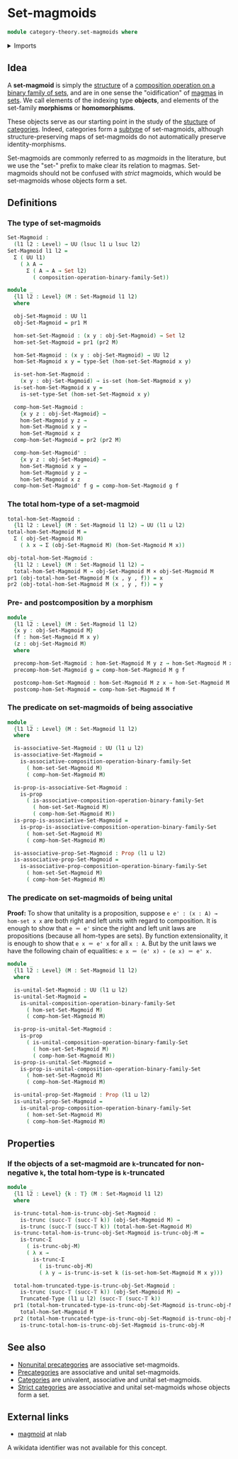 # Set-magmoids

```agda
module category-theory.set-magmoids where
```

<details><summary>Imports</summary>

```agda
open import category-theory.composition-operations-on-binary-families-of-sets

open import foundation.cartesian-product-types
open import foundation.dependent-pair-types
open import foundation.propositions
open import foundation.sets
open import foundation.truncated-types
open import foundation.truncation-levels
open import foundation.universe-levels
```

</details>

## Idea

A **set-magmoid** is simply the [structure](foundation.structure.md) of a
[composition operation on a binary family of sets](category-theory.composition-operations-on-binary-families-of-sets.md),
and are in one sense the "oidification" of [magmas](structured-types.magmas.md)
in [sets](foundation-core.sets.md). We call elements of the indexing type
**objects**, and elements of the set-family **morphisms** or **homomorphisms**.

These objects serve as our starting point in the study of the
[stucture](foundation.structure.md) of
[categories](category-theory.categories.md). Indeed, categories form a
[subtype](foundation-core.subtypes.md) of set-magmoids, although
structure-preserving maps of set-magmoids do not automatically preserve
identity-morphisms.

Set-magmoids are commonly referred to as _magmoids_ in the literature, but we
use the "set-" prefix to make clear its relation to magmas. Set-magmoids should
not be confused with _strict_ magmoids, which would be set-magmoids whose
objects form a set.

## Definitions

### The type of set-magmoids

```agda
Set-Magmoid :
  (l1 l2 : Level) → UU (lsuc l1 ⊔ lsuc l2)
Set-Magmoid l1 l2 =
  Σ ( UU l1)
    ( λ A →
      Σ ( A → A → Set l2)
        ( composition-operation-binary-family-Set))

module _
  {l1 l2 : Level} (M : Set-Magmoid l1 l2)
  where

  obj-Set-Magmoid : UU l1
  obj-Set-Magmoid = pr1 M

  hom-set-Set-Magmoid : (x y : obj-Set-Magmoid) → Set l2
  hom-set-Set-Magmoid = pr1 (pr2 M)

  hom-Set-Magmoid : (x y : obj-Set-Magmoid) → UU l2
  hom-Set-Magmoid x y = type-Set (hom-set-Set-Magmoid x y)

  is-set-hom-Set-Magmoid :
    (x y : obj-Set-Magmoid) → is-set (hom-Set-Magmoid x y)
  is-set-hom-Set-Magmoid x y =
    is-set-type-Set (hom-set-Set-Magmoid x y)

  comp-hom-Set-Magmoid :
    {x y z : obj-Set-Magmoid} →
    hom-Set-Magmoid y z →
    hom-Set-Magmoid x y →
    hom-Set-Magmoid x z
  comp-hom-Set-Magmoid = pr2 (pr2 M)

  comp-hom-Set-Magmoid' :
    {x y z : obj-Set-Magmoid} →
    hom-Set-Magmoid x y →
    hom-Set-Magmoid y z →
    hom-Set-Magmoid x z
  comp-hom-Set-Magmoid' f g = comp-hom-Set-Magmoid g f
```

### The total hom-type of a set-magmoid

```agda
total-hom-Set-Magmoid :
  {l1 l2 : Level} (M : Set-Magmoid l1 l2) → UU (l1 ⊔ l2)
total-hom-Set-Magmoid M =
  Σ ( obj-Set-Magmoid M)
    ( λ x → Σ (obj-Set-Magmoid M) (hom-Set-Magmoid M x))

obj-total-hom-Set-Magmoid :
  {l1 l2 : Level} (M : Set-Magmoid l1 l2) →
  total-hom-Set-Magmoid M → obj-Set-Magmoid M × obj-Set-Magmoid M
pr1 (obj-total-hom-Set-Magmoid M (x , y , f)) = x
pr2 (obj-total-hom-Set-Magmoid M (x , y , f)) = y
```

### Pre- and postcomposition by a morphism

```agda
module _
  {l1 l2 : Level} (M : Set-Magmoid l1 l2)
  {x y : obj-Set-Magmoid M}
  (f : hom-Set-Magmoid M x y)
  (z : obj-Set-Magmoid M)
  where

  precomp-hom-Set-Magmoid : hom-Set-Magmoid M y z → hom-Set-Magmoid M x z
  precomp-hom-Set-Magmoid g = comp-hom-Set-Magmoid M g f

  postcomp-hom-Set-Magmoid : hom-Set-Magmoid M z x → hom-Set-Magmoid M z y
  postcomp-hom-Set-Magmoid = comp-hom-Set-Magmoid M f
```

### The predicate on set-magmoids of being associative

```agda
module _
  {l1 l2 : Level} (M : Set-Magmoid l1 l2)
  where

  is-associative-Set-Magmoid : UU (l1 ⊔ l2)
  is-associative-Set-Magmoid =
    is-associative-composition-operation-binary-family-Set
      ( hom-set-Set-Magmoid M)
      ( comp-hom-Set-Magmoid M)

  is-prop-is-associative-Set-Magmoid :
    is-prop
      ( is-associative-composition-operation-binary-family-Set
        ( hom-set-Set-Magmoid M)
        ( comp-hom-Set-Magmoid M))
  is-prop-is-associative-Set-Magmoid =
    is-prop-is-associative-composition-operation-binary-family-Set
      ( hom-set-Set-Magmoid M)
      ( comp-hom-Set-Magmoid M)

  is-associative-prop-Set-Magmoid : Prop (l1 ⊔ l2)
  is-associative-prop-Set-Magmoid =
    is-associative-prop-composition-operation-binary-family-Set
      ( hom-set-Set-Magmoid M)
      ( comp-hom-Set-Magmoid M)
```

### The predicate on set-magmoids of being unital

**Proof:** To show that unitality is a proposition, suppose
`e e' : (x : A) → hom-set x x` are both right and left units with regard to
composition. It is enough to show that `e ＝ e'` since the right and left unit
laws are propositions (because all hom-types are sets). By function
extensionality, it is enough to show that `e x ＝ e' x` for all `x : A`. But by
the unit laws we have the following chain of equalities:
`e x ＝ (e' x) ∘ (e x) ＝ e' x.`

```agda
module _
  {l1 l2 : Level} (M : Set-Magmoid l1 l2)
  where

  is-unital-Set-Magmoid : UU (l1 ⊔ l2)
  is-unital-Set-Magmoid =
    is-unital-composition-operation-binary-family-Set
      ( hom-set-Set-Magmoid M)
      ( comp-hom-Set-Magmoid M)

  is-prop-is-unital-Set-Magmoid :
    is-prop
      ( is-unital-composition-operation-binary-family-Set
        ( hom-set-Set-Magmoid M)
        ( comp-hom-Set-Magmoid M))
  is-prop-is-unital-Set-Magmoid =
    is-prop-is-unital-composition-operation-binary-family-Set
      ( hom-set-Set-Magmoid M)
      ( comp-hom-Set-Magmoid M)

  is-unital-prop-Set-Magmoid : Prop (l1 ⊔ l2)
  is-unital-prop-Set-Magmoid =
    is-unital-prop-composition-operation-binary-family-Set
      ( hom-set-Set-Magmoid M)
      ( comp-hom-Set-Magmoid M)
```

## Properties

### If the objects of a set-magmoid are `k`-truncated for non-negative `k`, the total hom-type is `k`-truncated

```agda
module _
  {l1 l2 : Level} {k : 𝕋} (M : Set-Magmoid l1 l2)
  where

  is-trunc-total-hom-is-trunc-obj-Set-Magmoid :
    is-trunc (succ-𝕋 (succ-𝕋 k)) (obj-Set-Magmoid M) →
    is-trunc (succ-𝕋 (succ-𝕋 k)) (total-hom-Set-Magmoid M)
  is-trunc-total-hom-is-trunc-obj-Set-Magmoid is-trunc-obj-M =
    is-trunc-Σ
      ( is-trunc-obj-M)
      ( λ x →
        is-trunc-Σ
          ( is-trunc-obj-M)
          ( λ y → is-trunc-is-set k (is-set-hom-Set-Magmoid M x y)))

  total-hom-truncated-type-is-trunc-obj-Set-Magmoid :
    is-trunc (succ-𝕋 (succ-𝕋 k)) (obj-Set-Magmoid M) →
    Truncated-Type (l1 ⊔ l2) (succ-𝕋 (succ-𝕋 k))
  pr1 (total-hom-truncated-type-is-trunc-obj-Set-Magmoid is-trunc-obj-M) =
    total-hom-Set-Magmoid M
  pr2 (total-hom-truncated-type-is-trunc-obj-Set-Magmoid is-trunc-obj-M) =
    is-trunc-total-hom-is-trunc-obj-Set-Magmoid is-trunc-obj-M
```

## See also

- [Nonunital precategories](category-theory.nonunital-precategories.md) are
  associative set-magmoids.
- [Precategories](category-theory.precategories.md) are associative and unital
  set-magmoids.
- [Categories](category-theory.categories.md) are univalent, associative and
  unital set-magmoids.
- [Strict categories](category-theory.categories.md) are associative and unital
  set-magmoids whose objects form a set.

## External links

- [magmoid](https://ncatlab.org/nlab/show/magmoid) at nlab

A wikidata identifier was not available for this concept.
